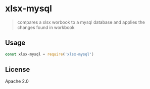 # xlsx-mysql

> compares a xlsx worbook to a mysql database and applies the changes found in workbook

## Usage

```js
const xlsx-mysql = require('xlsx-mysql') 
```

## License

Apache 2.0